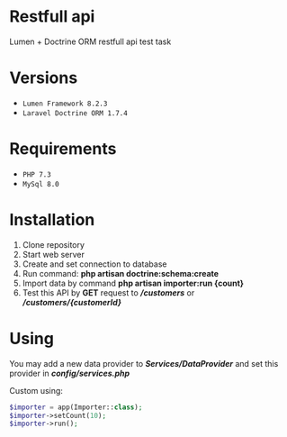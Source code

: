 # Restfull api
Lumen + Doctrine ORM restfull api test task
# Versions
- `Lumen Framework 8.2.3`
- `Laravel Doctrine ORM 1.7.4`
# Requirements
- `PHP 7.3`
- `MySql 8.0`
# Installation
1. Clone repository
2. Start web server
3. Create and set connection to database
4. Run command: **php artisan doctrine:schema:create**
5. Import data by command **php artisan importer:run {count}**
6. Test this API by **GET** request to _**/customers**_ or _**/customers/{customerId}**_
# Using
You may add a new data provider to **_Services/DataProvider_** and set this provider in **_config/services.php_**

Custom using:
```php
$importer = app(Importer::class);
$importer->setCount(10);
$importer->run();
```
